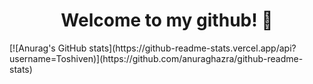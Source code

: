 <div id="header" align="center">
   <h1>Welcome to my github! 👋</h1>
</div>
[![Anurag's GitHub stats](https://github-readme-stats.vercel.app/api?username=Toshiven)](https://github.com/anuraghazra/github-readme-stats)


<!--
**Toshiven/Toshiven** is a ✨ _special_ ✨ repository because its `README.md` (this file) appears on your GitHub profile.

Here are some ideas to get you started:

- 🔭 I’m currently working on ...
- 🌱 I’m currently learning ...
- 👯 I’m looking to collaborate on ...
- 🤔 I’m looking for help with ...
- 💬 Ask me about ...
- 📫 How to reach me: ...
- 😄 Pronouns: ...
- ⚡ Fun fact: ...
-->
